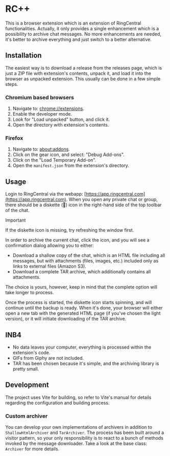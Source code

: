 # RC++

This is a browser extension which is an extension of RingCentral functionalities. Actually, it only provides a single enhancement which is a possibility to archive chat messages. No more enhancements are needed, it's better to archive everything and just switch to a better alternative.

## Installation

The easiest way is to download a release from the releases page, which is just a ZIP file with extension's contents, unpack it, and load it into the browser as unpacked extension. This usually can be done in a few simple steps.

### Chromium based browsers

1. Navigate to: [chrome://extensions](chrome://extensions).
2. Enable the developer mode.
3. Look for "Load unpacked" button, and click it.
4. Open the directory with extension's contents.

### Firefox

1. Navigate to: [about:addons](about:addons).
2. Click on the gear icon, and select: "Debug Add-ons".
3. Click on the "Load Temporary Add-on".
4. Open the `manifest.json` from the extension's directory.

## Usage

Login to RingCentral via the webapp: [https://app.ringcentral.com](https://app.ringcentral.com). When you open any private chat or group, there should be a diskette (💾) icon in the right-hand side of the top toolbar of the chat.

> [!IMPORTANT]
> If the diskette icon is missing, try refreshing the window first.

In order to archive the current chat, click the icon, and you will see a confirmation dialog allowing you to either:
- Download a shallow copy of the chat, which is an HTML file including all messages, but with attachments (files, images, etc.) included only as links to external files (Amazon S3).
- Download a complete TAR archive, which additionally contains all attachments.

The choice is yours, however, keep in mind that the complete option will take longer to process.

Once the process is started, the diskette icon starts spinning, and will continue until the backup is ready. When it's done, your browser will either open a new tab with the generated HTML page (if you've chosen the light version), or it will initiate downloading of the TAR archive.

## INB4

- No data leaves your computer, everything is processed within the extension's code.
- GIFs from Giphy are not included.
- TAR has been chosen because it's simple, and the archiving library is pretty small.

## Development

The project uses Vite for building, so refer to Vite's manual for details regarding the configuration and building process.

### Custom archiver

You can develop your own implementations of archivers in addition to `ShallowHtmlArchiver` and `TarArchiver`. The process has been built around a visitor pattern, so your only responsibility is to react to a bunch of methods invoked by the message downloader. Take a look at the base class: `Archiver` for more details.
